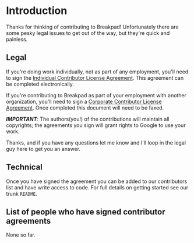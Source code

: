 # Introduction

Thanks for thinking of contributing to Breakpad! Unfortunately there are some
pesky legal issues to get out of the way, but they're quick and painless.

## Legal

If you're doing work individually, not as part of any employment, you'll need to
sign the <a
href='http://code.google.com/legal/individual-cla-v1.0.html'>Individual
Contributor License Agreement</a>. This agreement can be completed
electronically.

If you're contributing to Breakpad as part of your employment with another
organization, you'll need to sign a <a
href='http://code.google.com/legal/corporate-cla-v1.0.html'> Corporate
Contributor License Agreement</a>. Once completed this document will need to be
faxed.

**_IMPORTANT_**: The authors(you!) of the contributions will maintain all
copyrights; the agreements you sign will grant rights to Google to use your
work.

Thanks, and if you have any questions let me know and I'll loop in the legal guy
here to get you an answer.

## Technical

Once you have signed the agreement you can be added to our contributors list and
have write access to code. For full details on getting started see our trunk
`README`.

## List of people who have signed contributor agreements

None so far.
